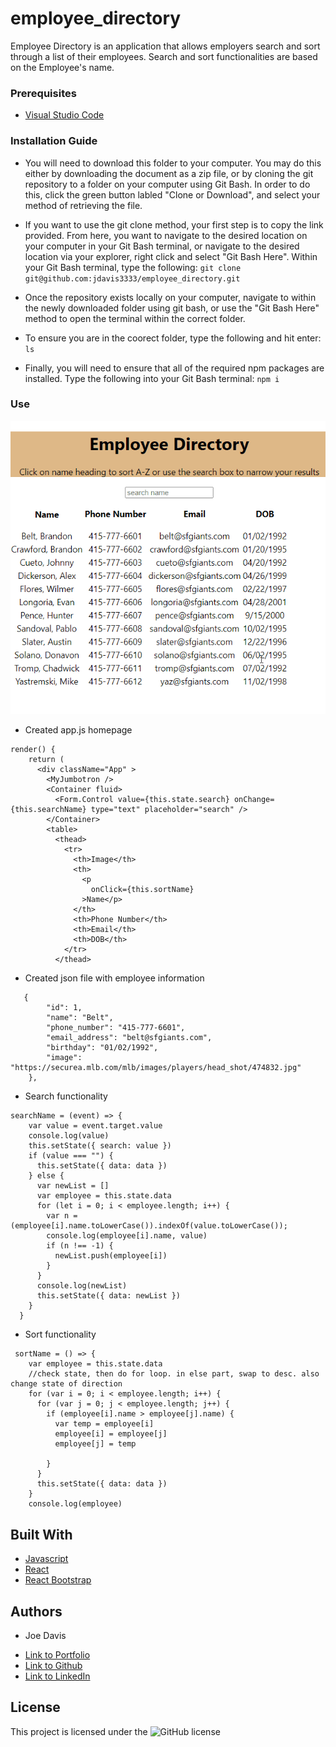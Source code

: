 # employee_directory

Employee Directory is an application that allows employers search and sort through a list of their employees.  Search and sort functionalities are based on the Employee's name.

### Prerequisites

* [Visual Studio Code](https://code.visualstudio.com/)


### Installation Guide

* You will need to download this folder to your computer. You may do this either by downloading the document as a zip file, or by cloning the git repository to a folder on your computer using Git Bash. In order to do this, click the green button labled "Clone or Download", and select your method of retrieving the file.

* If you want to use the git clone method, your first step is to copy the link provided. From here, you want to navigate to the desired location on your computer in your Git Bash terminal, or navigate to the desired location via your explorer, right click and select "Git Bash Here". Within your Git Bash terminal, type the following: `git clone git@github.com:jdavis3333/employee_directory.git`

* Once the repository exists locally on your computer, navigate to within the newly downloaded folder using git bash, or use the "Git Bash Here" method to open the terminal within the correct folder.

* To ensure you are in the coorect folder, type the following and hit enter: `ls`

* Finally, you will need to ensure that all of the required npm packages are installed. Type the following into your Git Bash terminal: `npm i`

### Use

![GIF](employee_directory.gif)

* Created app.js homepage
```
render() {
    return (
      <div className="App" >
        <MyJumbotron />
        <Container fluid>
          <Form.Control value={this.state.search} onChange={this.searchName} type="text" placeholder="search" />
        </Container>
        <table>
          <thead>
            <tr>
              <th>Image</th>
              <th>
                <p
                  onClick={this.sortName}
                >Name</p>
              </th>
              <th>Phone Number</th>
              <th>Email</th>
              <th>DOB</th>
            </tr>
          </thead>   
```      
* Created json file with employee information
```
   {
        "id": 1,
        "name": "Belt",
        "phone_number": "415-777-6601",
        "email_address": "belt@sfgiants.com",
        "birthday": "01/02/1992",
        "image": "https://securea.mlb.com/mlb/images/players/head_shot/474832.jpg"
    },
```
* Search functionality
```
searchName = (event) => {
    var value = event.target.value
    console.log(value)
    this.setState({ search: value })
    if (value === "") {
      this.setState({ data: data })
    } else {
      var newList = []
      var employee = this.state.data
      for (let i = 0; i < employee.length; i++) {
        var n = (employee[i].name.toLowerCase()).indexOf(value.toLowerCase());
        console.log(employee[i].name, value)
        if (n !== -1) {
          newList.push(employee[i])
        }
      }
      console.log(newList)
      this.setState({ data: newList })
    }
  }
```
* Sort functionality
```
 sortName = () => {
    var employee = this.state.data
    //check state, then do for loop. in else part, swap to desc. also change state of direction 
    for (var i = 0; i < employee.length; i++) {
      for (var j = 0; j < employee.length; j++) {
        if (employee[i].name > employee[j].name) {
          var temp = employee[i]
          employee[i] = employee[j]
          employee[j] = temp

        }
      }
      this.setState({ data: data })
    }
    console.log(employee)
```
## Built With

* [Javascript](https://developer.mozilla.org/en-US/docs/Web/JavaScript)
* [React](https://reactjs.org/)
* [React Bootstrap](https://react-bootstrap.github.io/)


## Authors

* Joe Davis 

- [Link to Portfolio](https://gentle-bayou-48835.herokuapp.com/)
- [Link to Github](https://github.com/jdavis3333)
- [Link to LinkedIn](https://www.linkedin.com/in/joe-davis-a8380232/)


## License

This project is licensed under the ![GitHub license](https://img.shields.io/badge/license-MIT-blue.svg)
